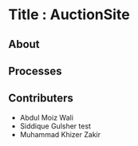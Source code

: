 # Title : AuctionSite
## About
  
## Processes

## Contributers
- Abdul Moiz Wali
- Siddique Gulsher test
- Muhammad Khizer Zakir
